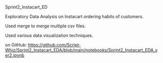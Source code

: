 Sprint2_Instacart_ED

Exploratory Data Analysis on Instacart ordering habits of customers.

Used merge to merge multiple csv files.

Used various data visualization techniques.

on GitHub:
https://github.com/Script-Whiz/Sprint2_Instacart_EDA/blob/main/notebooks/Sprint2_Instacart_EDA_ver2.ipynb

